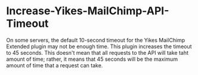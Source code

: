 # Increase-Yikes-MailChimp-API-Timeout

On some servers, the default 10-second timeout for the Yikes MailChimp Extended plugin may not be enough time. This plugin increases the timeout to 45 seconds. This doesn't mean that all requests to the API will take taht amount of time; rather, it means that 45 seconds will be the maximum amount of time that a request can take.
